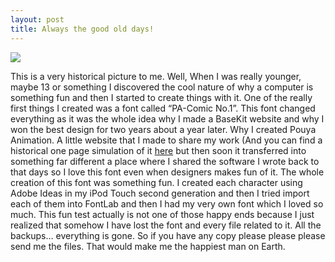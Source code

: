 ```yaml
---
layout: post
title: Always the good old days!
---
```


![](https://raw.githubusercontent.com/pmkary/pmkary.github.io/master/Graphics/Blog/alwaysTheGoodOldDays/comicfont.jpg)

This is a very historical picture to me. Well, When I was really younger, maybe 13 or something I discovered the cool nature of why a computer is something fun and then I started to create things with it. One of the really first things I created was a font called “PA-Comic No.1”. This font changed everything as it was the whole idea why I made a BaseKit website and why I won the best design for two years about a year later. Why I created Pouya Animation. A little website that I made to share my work (And you can find a historical one page simulation of it [here](http://thepa.kary.us) but then soon it transferred into something far different a place where I shared the software I wrote back to that days so I love this font even when designers makes fun of it. The whole creation of this font was something fun. I created each character using Adobe Ideas in my iPod Touch second generation and then I tried import each of them into FontLab and then I had my very own font which I loved so much. This fun test actually is not one of those happy ends because I just realized that somehow I have lost the font and every file related to it. All the backups… everything is gone. So if you have any copy please please please send me the files. That would make me the happiest man on Earth.